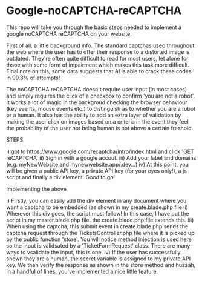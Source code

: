 # Google-noCAPTCHA-reCAPTCHA

This repo will take you through the basic steps needed to implement a google noCAPTCHA reCAPTCHA on your website.

First of all, a little background info. The standard captchas used throughout the web where the user has to offer their response
to a distorted image is outdated. They're often quite difficult to read for most users, let alone for thsoe with some form of
impairment which makes this task more difficult. Final note on this, some data suggests that AI is able to crack these codes
in 99.8% of attempts!

The noCAPTCHA reCAPTCHA doesn't require user input (in most cases) and simply requires the click of a checkbox to confirm 
'you are not a robot'. It works a lot of magic in the backgroud checking the browser behaviour (key events, mouse events etc.)
to distinguish as to whether you are a robot or a human. It also has the ability to add an extra layer of validation by
making the user click on images based on a criteria in the event they feel the probability of the user not being human is not above
a certain freshold.

STEPS:

i) got to https://www.google.com/recaptcha/intro/index.html and click 'GET reCAPTCHA'
ii) Sign in with a google accout.
iii) Add your label and domains (e.g. myNewWebsite and mynewwebsite.app/.dev...)
iv) At this point, you will be given a public API key, a private API key (for your eyes only!), a js script and finally
a div element. Good to go!

Implementing the above

i) Firstly, you can easily add the div element in any document where you want a captcha to be embedded (as shown in my create.blade.php file
ii) Wherever this div goes, the script must follow! In this case, I have put the script in my master.blade.php file. the create.blade.php file extends this.
iii) When using the captcha, this submit event in create.blade.php sends the captcha request through the TicketsController.php file where it is picked up by the public function 'store'. You will notice method injection is used here so the input is validsated by a 'TicketFormRequest' class. There are many ways to vsalidate the input, this is one.
iv) If the user has successfully shown they are a human, the secret variable is assigned to my private API key. We then verify the response as shown in the store method and huzzah, in a handful of lines, you've implemented a nice little feature.
    
